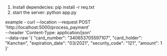 1. Install dependecies: 
  pip install -r req.txt
2. start the server: 
  python app.py
  
example - 
curl --location --request POST 'http://localhost:5000/process_payment' \
--header 'Content-Type: application/json' \
--data-raw '{
    "card_number": "340653705597107",
    "card_holder": "Kanchan",
    "expiration_date": "03/2021",
    "security_code": "121",
    "amount": 1
}'
